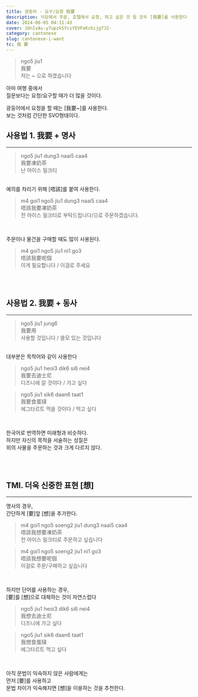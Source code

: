 ```yaml
---
title: 광둥어 - 요구/요청 我要
description: 식당에서 주문, 호텔에서 요청, 하고 싶은 것 등 모두 [我要]를 사용한다
date: 2024-06-05 04:11:43
cover: 1OnIvAs-y7upzkSYcsYEVFoKchijgfJ2-
category: cantonese
slug: cantonese-i-want
tc: 我 要
---
```


> ngo5 jiu1  
> 我要  
> 저는 ~ 으로 하겠습니다

아마 여행 중에서  
질문보다는 요청/요구할 때가 더 많을 것이다.

광둥어에서 요청을 할 때는 [我要~]를 사용한다.  
보는 것처럼 간단한 SVO형태이다.

## 사용법 1. 我要 + 명사

---

> ngo5 jiu1 dung3 naai5 caa4  
> 我要凍奶茶  
> 난 아이스 밀크티

<br/>
예의를 차리기 위해 [唔該]를 붙여 사용한다.

> m4 goi1 ngo5 jiu1 dung3 naai5 caa4  
> 唔該我要凍奶茶  
> 전 아이스 밀크티로 부탁드립니다/으로 주문하겠습니다.

<br/>

주문이나 물건을 구매할 때도 많이 사용된다.

> m4 goi1 ngo5 jiu1 ni1 go3  
> 唔該我要呢個  
> 이게 필요합니다 / 이걸로 주세요

<br/>
<br/>

## 사용법 2. 我要 + 동사

---

> ngo5 jiu1 jung6  
> 我要用  
> 사용할 것입니다 / 쓸모 있는 것입니다

<br/>
대부분은 목적어와 같이 사용한다

> ngo5 jiu1 heoi3 dik6 si6 nei4  
> 我要去迪士尼  
> 디즈니에 갈 것이다 / 가고 싶다

> ngo5 jiu1 sik6 daan6 taat1  
> 我要食蛋撻  
> 에그타르트 먹을 것이다 / 먹고 싶다

<br/>

한국어로 번역하면 미래형과 비슷하다.  
하지만 자신의 목적을 서술하는 성질은  
위의 사물을 주문하는 것과 크게 다르지 않다.

<br/>
<br/>

## TMI. 더욱 신중한 표현 [想]

---

명사의 경우,  
간단하게 [要]앞 [想]을 추가한다.

> m4 goi1 ngo5 soeng2 jiu1 dung3 naai5 caa4  
> 唔該我想要凍奶茶  
> 전 아이스 밀크티로 주문하고 싶습니다

> m4 goi1 ngo5 soeng2 jiu1 ni1 go3  
> 唔該我想要呢個  
> 이걸로 주문/구매하고 싶습니다

<br/>

하지만 단어를 사용하는 경우,  
[要]를 [想]으로 대체하는 것이 자연스럽다

> ngo5 jiu1 heoi3 dik6 si6 nei4  
> 我想去迪士尼  
> 디즈니에 가고 싶다

> ngo5 jiu1 sik6 daan6 taat1  
> 我想食蛋撻  
> 에그타르트 먹고 싶다

<br/>

아직 문법이 익숙하지 않은 사람에게는  
먼저 [要]를 사용하고  
문법 차이가 익숙해지면 [想]을 이용하는 것을 추천한다.
